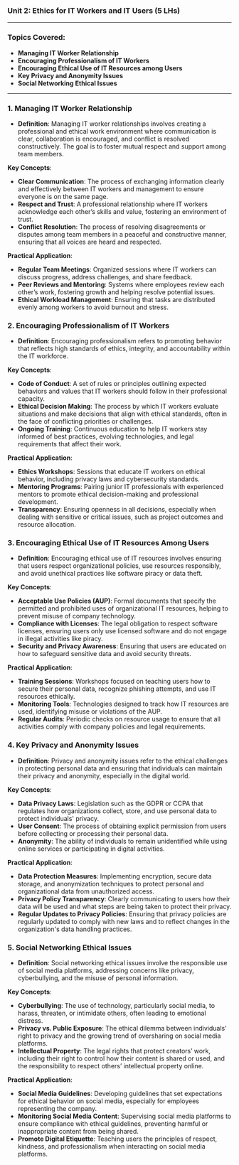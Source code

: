 ### **Unit 2: Ethics for IT Workers and IT Users (5 LHs)**
---
### **Topics Covered:**
- **Managing IT Worker Relationship**
- **Encouraging Professionalism of IT Workers**
- **Encouraging Ethical Use of IT Resources among Users**
- **Key Privacy and Anonymity Issues**
- **Social Networking Ethical Issues**
---

### 1. **Managing IT Worker Relationship**
   - **Definition**: Managing IT worker relationships involves creating a professional and ethical work environment where communication is clear, collaboration is encouraged, and conflict is resolved constructively. The goal is to foster mutual respect and support among team members.
  
   **Key Concepts**:
   - **Clear Communication**: The process of exchanging information clearly and effectively between IT workers and management to ensure everyone is on the same page.
   - **Respect and Trust**: A professional relationship where IT workers acknowledge each other’s skills and value, fostering an environment of trust.
   - **Conflict Resolution**: The process of resolving disagreements or disputes among team members in a peaceful and constructive manner, ensuring that all voices are heard and respected.

   **Practical Application**:
   - **Regular Team Meetings**: Organized sessions where IT workers can discuss progress, address challenges, and share feedback.
   - **Peer Reviews and Mentoring**: Systems where employees review each other’s work, fostering growth and helping resolve potential issues.
   - **Ethical Workload Management**: Ensuring that tasks are distributed evenly among workers to avoid burnout and stress.

### 2. **Encouraging Professionalism of IT Workers**
   - **Definition**: Encouraging professionalism refers to promoting behavior that reflects high standards of ethics, integrity, and accountability within the IT workforce.

   **Key Concepts**:
   - **Code of Conduct**: A set of rules or principles outlining expected behaviors and values that IT workers should follow in their professional capacity.
   - **Ethical Decision Making**: The process by which IT workers evaluate situations and make decisions that align with ethical standards, often in the face of conflicting priorities or challenges.
   - **Ongoing Training**: Continuous education to help IT workers stay informed of best practices, evolving technologies, and legal requirements that affect their work.

   **Practical Application**:
   - **Ethics Workshops**: Sessions that educate IT workers on ethical behavior, including privacy laws and cybersecurity standards.
   - **Mentoring Programs**: Pairing junior IT professionals with experienced mentors to promote ethical decision-making and professional development.
   - **Transparency**: Ensuring openness in all decisions, especially when dealing with sensitive or critical issues, such as project outcomes and resource allocation.

### 3. **Encouraging Ethical Use of IT Resources Among Users**
   - **Definition**: Encouraging ethical use of IT resources involves ensuring that users respect organizational policies, use resources responsibly, and avoid unethical practices like software piracy or data theft.

   **Key Concepts**:
   - **Acceptable Use Policies (AUP)**: Formal documents that specify the permitted and prohibited uses of organizational IT resources, helping to prevent misuse of company technology.
   - **Compliance with Licenses**: The legal obligation to respect software licenses, ensuring users only use licensed software and do not engage in illegal activities like piracy.
   - **Security and Privacy Awareness**: Ensuring that users are educated on how to safeguard sensitive data and avoid security threats.

   **Practical Application**:
   - **Training Sessions**: Workshops focused on teaching users how to secure their personal data, recognize phishing attempts, and use IT resources ethically.
   - **Monitoring Tools**: Technologies designed to track how IT resources are used, identifying misuse or violations of the AUP.
   - **Regular Audits**: Periodic checks on resource usage to ensure that all activities comply with company policies and legal requirements.

### 4. **Key Privacy and Anonymity Issues**
   - **Definition**: Privacy and anonymity issues refer to the ethical challenges in protecting personal data and ensuring that individuals can maintain their privacy and anonymity, especially in the digital world.

   **Key Concepts**:
   - **Data Privacy Laws**: Legislation such as the GDPR or CCPA that regulates how organizations collect, store, and use personal data to protect individuals' privacy.
   - **User Consent**: The process of obtaining explicit permission from users before collecting or processing their personal data.
   - **Anonymity**: The ability of individuals to remain unidentified while using online services or participating in digital activities.

   **Practical Application**:
   - **Data Protection Measures**: Implementing encryption, secure data storage, and anonymization techniques to protect personal and organizational data from unauthorized access.
   - **Privacy Policy Transparency**: Clearly communicating to users how their data will be used and what steps are being taken to protect their privacy.
   - **Regular Updates to Privacy Policies**: Ensuring that privacy policies are regularly updated to comply with new laws and to reflect changes in the organization's data handling practices.

### 5. **Social Networking Ethical Issues**
   - **Definition**: Social networking ethical issues involve the responsible use of social media platforms, addressing concerns like privacy, cyberbullying, and the misuse of personal information.

   **Key Concepts**:
   - **Cyberbullying**: The use of technology, particularly social media, to harass, threaten, or intimidate others, often leading to emotional distress.
   - **Privacy vs. Public Exposure**: The ethical dilemma between individuals’ right to privacy and the growing trend of oversharing on social media platforms.
   - **Intellectual Property**: The legal rights that protect creators’ work, including their right to control how their content is shared or used, and the responsibility to respect others’ intellectual property online.

   **Practical Application**:
   - **Social Media Guidelines**: Developing guidelines that set expectations for ethical behavior on social media, especially for employees representing the company.
   - **Monitoring Social Media Content**: Supervising social media platforms to ensure compliance with ethical guidelines, preventing harmful or inappropriate content from being shared.
   - **Promote Digital Etiquette**: Teaching users the principles of respect, kindness, and professionalism when interacting on social media platforms.

